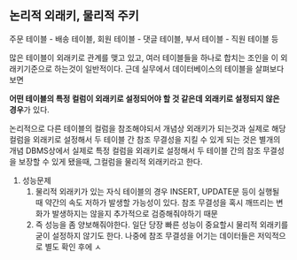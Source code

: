 ## 논리적 외래키, 물리적 주키
주문 테이블  - 배송 테이블,
회원 테이블 -  댓글 테이블,
부서 테이블 - 직원 테이블 등

많은 테이블이 외래키로 관계를 맺고 있고, 여러 테이블들을 하나로 합치는 조인을 이 외래키기준으로 하는것이 일반적이다.
근데 실무에서 데이터베이스의 테이블을 살펴보다보면

**어떤 테이블의 특정 컬럼이 외래키로  설정되어야 할 것 같은데**
**외래키로 설정되지 않은 경우**가 있다.

논리적으로 다른 테이블의 컬럼을 참조해야되서 개념상 외래키가 되는것과
실제로 해당 컬럼을 외래키로 설정해서 두 테이블 간 참조 무결성을 지킬 수 있게 되는 것은 별개의 개념
DBMS상에서 실제로 특정 컬럼을 외래키로 설정해서 두 테이블 간의 참조 무결성을 보장할 수 있게 됐을때,  그컬럼을 물리적 외래키라고 한다.

1. 성능문제
	1. 물리적 외래키가 있는 자식 테이블의 경우 INSERT,  UPDATE문 등이 실행될 때 약간의 속도 저하가 발생할 가능성이 있다. 참조 무결성을 혹시 깨뜨리는 변화가 발생하지는 않을지 추가적으로 검증해줘야하기 때문
	2. 즉 성능을  좀 양보해줘야한다. 일단 당장 빠른 성능이 중요할시 물리적 외래키를 굳이 설정하지 않기도 한다. 나중에 참조 무결성을 어기는 데이터들은 저익적으로 별도 확인 후에 ㅅ